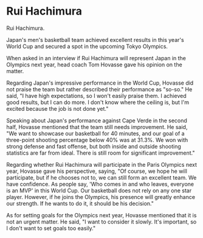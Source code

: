 # Rui Hachimura 
 Rui Hachimura.

Japan's men's basketball team achieved excellent results in this year's World Cup and secured a spot in the upcoming Tokyo Olympics.

When asked in an interview if Rui Hachimura will represent Japan in the Olympics next year, head coach Tom Hovasse gave his opinion on the matter.

Regarding Japan's impressive performance in the World Cup, Hovasse did not praise the team but rather described their performance as "so-so." He said, "I have high expectations, so I won't easily praise them. I achieved good results, but I can do more. I don't know where the ceiling is, but I'm excited because the job is not done yet."

Speaking about Japan's performance against Cape Verde in the second half, Hovasse mentioned that the team still needs improvement. He said, "We want to showcase our basketball for 40 minutes, and our goal of a three-point shooting percentage below 40% was at 31.3%. We won with strong defense and fast offense, but both inside and outside shooting statistics are far from ideal. There is still room for significant improvement."

Regarding whether Rui Hachimura will participate in the Paris Olympics next year, Hovasse gave his perspective, saying, "Of course, we hope he will participate, but if he chooses not to, we can still form an excellent team. We have confidence. As people say, 'Who comes in and who leaves, everyone is an MVP' in this World Cup. Our basketball does not rely on any one star player. However, if he joins the Olympics, his presence will greatly enhance our strength. If he wants to do it, it should be his decision."

As for setting goals for the Olympics next year, Hovasse mentioned that it is not an urgent matter. He said, "I want to consider it slowly. It's important, so I don't want to set goals too easily."